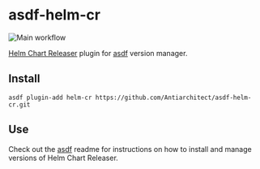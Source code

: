 # asdf-helm-cr

![Main workflow](https://github.com/Antiarchitect/asdf-helm-cr/workflows/Main%20workflow/badge.svg)

[Helm Chart Releaser](https://github.com/helm/chart-releaser) plugin for [asdf](https://github.com/asdf-vm/asdf) version manager.

## Install

```
asdf plugin-add helm-cr https://github.com/Antiarchitect/asdf-helm-cr.git
```

## Use

Check out the [asdf](https://github.com/asdf-vm/asdf) readme for instructions on how to install and manage versions of Helm Chart Releaser.
